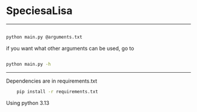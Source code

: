 # SpeciesaLisa



---

```bash

python main.py @arguments.txt
```

if you want what other arguments can be used, go to

```bash

python main.py -h
```

---

Dependencies are in requirements.txt
```bash
    pip install -r requirements.txt
```
Using python 3.13